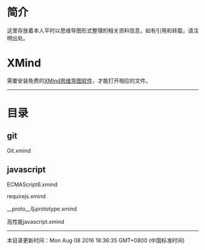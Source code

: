
# 简介

这里存放着本人平时以思维导图形式整理的相关资料信息，如有引用和转载，请注明出处。

# XMind

需要安装免费的[XMind思维导图软件](http://www.xmindchina.net/)，才能打开相应的文件。

----------

# 目录

## git ##

Git.xmind

## javascript ##

ECMAScript6.xmind

requirejs.xmind

__proto__与prototype.xmind

高性能javascript.xmind

----------
本目录更新时间：Mon Aug 08 2016 18:36:35 GMT+0800 (中国标准时间)
